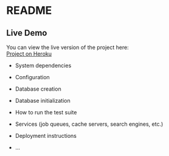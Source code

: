 # README


## Live Demo
You can view the live version of the project here:  
[Project on Heroku](https://secure-earth-58284-3a6430fc47ee.herokuapp.com/)



* System dependencies

* Configuration

* Database creation

* Database initialization

* How to run the test suite

* Services (job queues, cache servers, search engines, etc.)

* Deployment instructions

* ...

